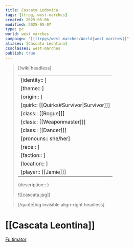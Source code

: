 ```yaml
---
title: Cascata Ludovica
tags: [ttrpg, west-marches]
created: 2025-05-06
modified: 2025-05-07
type: pc
world: west marches
campaign: "[[ttrpgs/west marches/World|west marches]]"
aliases: [Cascata Leontina]
cssclasses: west-marches
publish: true
---
```


> [!wiki|headless]
>
> |               |
> | ------------- |
> | [identity:: ] |
> | [theme:: ] |
> | [origin:: ] |
> | [quirk:: [[Quirks#Survivor\|Survivor]]] |
> | [class:: [[Rogue]]] |
> | [class:: [[Weaponmaster]]] |
> | [class:: [[Dancer]]] |
> | [pronouns:: she/her] |
> | [race:: ] |
> | [faction:: ] |
> | [location:: ] |
> | [player:: [[Jamie]]] |
>
> (description:: )
>
> ![[cascata.jpg]]

> [!quote|big invisible align-right headless]

# [[Cascata Leontina]]

[Fultimator](https://fultimator.com/pc-gallery/mcpEANyybE5ClqyFPsn5)
